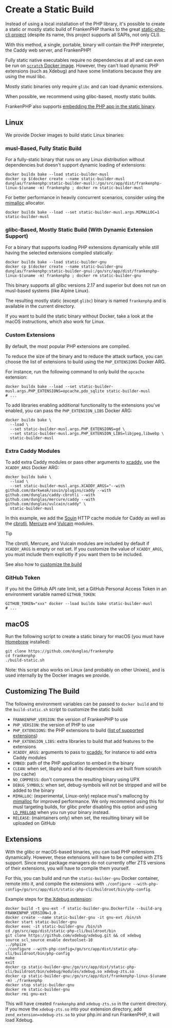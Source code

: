 # Create a Static Build

Instead of using a local installation of the PHP library,
it's possible to create a static or mostly static build of FrankenPHP thanks to the great [static-php-cli project](https://github.com/crazywhalecc/static-php-cli) (despite its name, this project supports all SAPIs, not only CLI).

With this method, a single, portable, binary will contain the PHP interpreter, the Caddy web server, and FrankenPHP!

Fully static native executables require no dependencies at all and can even be run on [`scratch` Docker image](https://docs.docker.com/build/building/base-images/#create-a-minimal-base-image-using-scratch).
However, they can't load dynamic PHP extensions (such as Xdebug) and have some limitations because they are using the musl libc.

Mostly static binaries only require `glibc` and can load dynamic extensions.

When possible, we recommend using glibc-based, mostly static builds.

FrankenPHP also supports [embedding the PHP app in the static binary](embed.md).

## Linux

We provide Docker images to build static Linux binaries:

### musl-Based, Fully Static Build

For a fully-static binary that runs on any Linux distribution without dependencies but doesn't support dynamic loading of extensions:

```console
docker buildx bake --load static-builder-musl
docker cp $(docker create --name static-builder-musl dunglas/frankenphp:static-builder-musl):/go/src/app/dist/frankenphp-linux-$(uname -m) frankenphp ; docker rm static-builder-musl
```

For better performance in heavily concurrent scenarios, consider using the [mimalloc](https://github.com/microsoft/mimalloc) allocator.

```console
docker buildx bake --load --set static-builder-musl.args.MIMALLOC=1 static-builder-musl
```

### glibc-Based, Mostly Static Build (With Dynamic Extension Support)

For a binary that supports loading PHP extensions dynamically while still having the selected extensions compiled statically:

```console
docker buildx bake --load static-builder-gnu
docker cp $(docker create --name static-builder-gnu dunglas/frankenphp:static-builder-gnu):/go/src/app/dist/frankenphp-linux-$(uname -m) frankenphp ; docker rm static-builder-gnu
```

This binary supports all glibc versions 2.17 and superior but does not run on musl-based systems (like Alpine Linux).

The resulting mostly static (except `glibc`) binary is named `frankenphp` and is available in the current directory.

If you want to build the static binary without Docker, take a look at the macOS instructions, which also work for Linux.

### Custom Extensions

By default, the most popular PHP extensions are compiled.

To reduce the size of the binary and to reduce the attack surface, you can choose the list of extensions to build using the `PHP_EXTENSIONS` Docker ARG.

For instance, run the following command to only build the `opcache` extension:

```console
docker buildx bake --load --set static-builder-musl.args.PHP_EXTENSIONS=opcache,pdo_sqlite static-builder-musl
# ...
```

To add libraries enabling additional functionality to the extensions you've enabled, you can pass the `PHP_EXTENSION_LIBS` Docker ARG:

```console
docker buildx bake \
  --load \
  --set static-builder-musl.args.PHP_EXTENSIONS=gd \
  --set static-builder-musl.args.PHP_EXTENSION_LIBS=libjpeg,libwebp \
  static-builder-musl
```

### Extra Caddy Modules

To add extra Caddy modules or pass other arguments to [xcaddy](https://github.com/caddyserver/xcaddy), use the `XCADDY_ARGS` Docker ARG:

```console
docker buildx bake \
  --load \
  --set static-builder-musl.args.XCADDY_ARGS="--with github.com/darkweak/souin/plugins/caddy --with github.com/dunglas/caddy-cbrotli --with github.com/dunglas/mercure/caddy --with github.com/dunglas/vulcain/caddy" \
  static-builder-musl
```

In this example, we add the [Souin](https://souin.io) HTTP cache module for Caddy as well as the [cbrotli](https://github.com/dunglas/caddy-cbrotli), [Mercure](https://mercure.rocks) and [Vulcain](https://vulcain.rocks) modules.

> [!TIP]
>
> The cbrotli, Mercure, and Vulcain modules are included by default if `XCADDY_ARGS` is empty or not set.
> If you customize the value of `XCADDY_ARGS`, you must include them explicitly if you want them to be included.

See also how to [customize the build](#customizing-the-build)

### GitHub Token

If you hit the GitHub API rate limit, set a GitHub Personal Access Token in an environment variable named `GITHUB_TOKEN`:

```console
GITHUB_TOKEN="xxx" docker --load buildx bake static-builder-musl
# ...
```

## macOS

Run the following script to create a static binary for macOS (you must have [Homebrew](https://brew.sh/) installed):

```console
git clone https://github.com/dunglas/frankenphp
cd frankenphp
./build-static.sh
```

Note: this script also works on Linux (and probably on other Unixes), and is used internally by the Docker images we provide.

## Customizing The Build

The following environment variables can be passed to `docker build` and to the `build-static.sh`
script to customize the static build:

* `FRANKENPHP_VERSION`: the version of FrankenPHP to use
* `PHP_VERSION`: the version of PHP to use
* `PHP_EXTENSIONS`: the PHP extensions to build ([list of supported extensions](https://static-php.dev/en/guide/extensions.html))
* `PHP_EXTENSION_LIBS`: extra libraries to build that add features to the extensions
* `XCADDY_ARGS`: arguments to pass to [xcaddy](https://github.com/caddyserver/xcaddy), for instance to add extra Caddy modules
* `EMBED`: path of the PHP application to embed in the binary
* `CLEAN`: when set, libphp and all its dependencies are built from scratch (no cache)
* `NO_COMPRESS`: don't compress the resulting binary using UPX
* `DEBUG_SYMBOLS`: when set, debug-symbols will not be stripped and will be added to the binary
* `MIMALLOC`: (experimental, Linux-only) replace musl's mallocng by [mimalloc](https://github.com/microsoft/mimalloc) for improved performance. We only recommend using this for musl targeting builds, for glibc prefer disabling this option and using [`LD_PRELOAD`](https://microsoft.github.io/mimalloc/overrides.html) when you run your binary instead.
* `RELEASE`: (maintainers only) when set, the resulting binary will be uploaded on GitHub

## Extensions

With the glibc or macOS-based binaries, you can load PHP extensions dynamically. However, these extensions will have to be compiled with ZTS support.
Since most package managers do not currently offer ZTS versions of their extensions, you will have to compile them yourself.

For this, you can build and run the `static-builder-gnu` Docker container, remote into it, and compile the extensions with `./configure --with-php-config=/go/src/app/dist/static-php-cli/buildroot/bin/php-config`.

Example steps for [the Xdebug extension](https://xdebug.org):

```console
docker build -t gnu-ext -f static-builder-gnu.Dockerfile --build-arg FRANKENPHP_VERSION=1.0 .
docker create --name static-builder-gnu -it gnu-ext /bin/sh
docker start static-builder-gnu
docker exec -it static-builder-gnu /bin/sh
cd /go/src/app/dist/static-php-cli/buildroot/bin
git clone https://github.com/xdebug/xdebug.git && cd xdebug
source scl_source enable devtoolset-10
../phpize
./configure --with-php-config=/go/src/app/dist/static-php-cli/buildroot/bin/php-config
make
exit
docker cp static-builder-gnu:/go/src/app/dist/static-php-cli/buildroot/bin/xdebug/modules/xdebug.so xdebug-zts.so
docker cp static-builder-gnu:/go/src/app/dist/frankenphp-linux-$(uname -m) ./frankenphp
docker stop static-builder-gnu
docker rm static-builder-gnu
docker rmi gnu-ext
```

This will have created `frankenphp` and `xdebug-zts.so` in the current directory.
If you move the `xdebug-zts.so` into your extension directory, add `zend_extension=xdebug-zts.so` to your php.ini and run FrankenPHP, it will load Xdebug.

